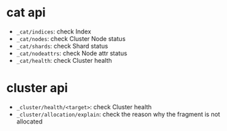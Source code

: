 # cat api

- `_cat/indices`: check Index
- `_cat/nodes`: check Cluster Node status
- `_cat/shards`: check Shard status
- `_cat/nodeattrs`: check Node attr status
- `_cat/health`: check Cluster health

# cluster api

- `_cluster/health/<target>`: check Cluster health
- `_cluster/allocation/explain`: check the reason why the fragment is not allocated


